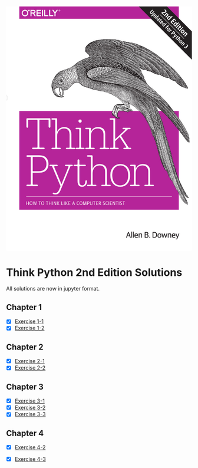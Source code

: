 ![image info](./cover.jpg)

# Think Python 2nd Edition Solutions

All solutions are now in jupyter format.

## Chapter 1
- [x] [Exercise 1-1](./Exercises/E-01/exercise%201-1.ipynb)
- [x] [Exercise 1-2](./Exercises/E-01/exercise%201-2.ipynb)

## Chapter 2
- [x] [Exercise 2-1](./Exercises/E-02/exercise%202-1.ipynb)
- [x] [Exercise 2-2](./Exercises/E-02/exercise%202-2.ipynb)

## Chapter 3
- [x] [Exercise 3-1](./Exercises/E-03/exercise%203-1.ipynb)
- [x] [Exercise 3-2](./Exercises/E-03/exercise%203-2.ipynb)
- [x] [Exercise 3-3](./Exercises/E-03/exercise%203-3.ipynb)

## Chapter 4
- [x] [Exercise 4-2](./Exercises/E-04/exercise%204-2.ipynb)
- [x] [Exercise 4-3](./Exercises/E-04/exercise%204-3.ipynb)

